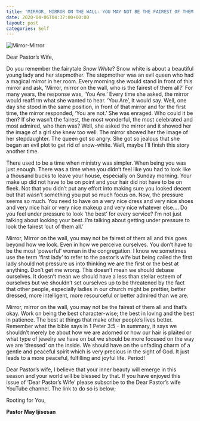 ```yaml
---
title: 'MIRROR, MIRROR ON THE WALL- YOU MAY NOT BE THE FAIREST OF THEM ALL'
date: 2020-04-06T04:37:00+00:00
layout: post
categories: Self
---
```


![Mirror-Mirror]({{site.baseurl}}/img/blog_img/mirror-mirror.jpg)

Dear Pastor&#8217;s Wife,

Do you remember the fairytale _Snow White_? Snow white is about a beautiful young lady and her stepmother. The stepmother was an evil queen who had a magical mirror in her room. Every morning she would stand in front of this mirror and ask, ‘Mirror, mirror on the wall, who is the fairest of them all?’ For many years, the response was, &#8216;You Are.&#8217; Every time she asked, the mirror would reaffirm what she wanted to hear. ‘You Are’, It would say. Well, one day she stood in the same position, in front of that mirror and for the first time, the mirror responded, ‘You are not.’ She was enraged. Who could it be then? If she wasn’t the fairest, the most wonderful, the most celebrated and most admired, who then was? Well, she asked the mirror and it showed her the image of a girl she knew too well. The mirror showed her the image of her stepdaughter. The queen got so angry. She got so jealous that she began an evil plot to get rid of snow-white. Well, maybe I’ll finish this story another time.

There used to be a time when ministry was simpler. When being you was just enough. There was a time when you didn’t feel like you had to look like a thousand bucks to leave your house, especially on Sunday morning. Your make up did not have to be on point and your hair did not have to be on fleek. Not that you didn’t put any effort into making sure you looked decent but that wasn’t something you put so much focus on. Now, the pressure seems so much. You need to have on a very nice dress and very nice shoes and very nice hair or very nice makeup and very nice whatever else…. Do you feel under pressure to look &#8216;the best&#8217; for every service? I&#8217;m not just talking about looking your best. I&#8217;m talking about getting under pressure to look the fairest &#8216;out of them all.&#8217;

Mirror, Mirror on the wall, you may not be fairest of them all and this goes beyond how we look. Even in how we perceive ourselves. You don’t have to be the most ‘powerful’ woman in the congregation. I know we sometimes use the term ‘first lady’ to refer to the pastor’s wife but being called the first lady should not pressure us into thinking we are the first or the best at anything. Don’t get me wrong. This doesn’t mean we should debase ourselves. It doesn’t mean we should have a less than stellar esteem of ourselves but we shouldn’t set ourselves up to be threatened by the fact that other people, especially ladies in our church might be prettier, better dressed, more intelligent, more resourceful or better admired than we are.

Mirror, mirror on the wall, you may not be the fairest of them all and that’s okay. Work on being the best character-wise; the best in loving and the best in patience. The best at things that make other people’s lives better. Remember what the bible says in 1 Peter 3:5 &#8211; In summary, it says we shouldn’t merely be about how we are adorned or how our hair is plaited or what type of jewelry we have on but we should be more focused on the way we are ‘dressed’ on the inside. We should have on the unfading charm of a gentle and peaceful spirit which is very precious in the sight of God. It just leads to a more peaceful, fulfilling and joyful life. Period!

Dear Pastor’s wife, I believe that your inner beauty will emerge in this season and your world will be blessed by that. If you have enjoyed this issue of ‘Dear Pastor’s Wife’ please subscribe to the Dear Pastor’s wife YouTube channel. The link to do so is below;

Rooting for You,

**Pastor May Ijisesan**